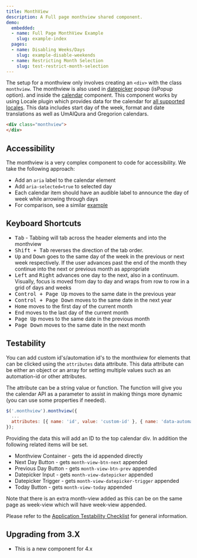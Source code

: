 ```yaml
---
title: MonthView
description: A Full page monthview shared component.
demo:
  embedded:
  - name: Full Page MonthView Example
    slug: example-index
  pages:
  - name: Disabling Weeks/Days
    slug: example-disable-weekends
  - name: Restricting Month Selection
    slug: test-restrict-month-selection
---
```


The setup for a monthview only involves creating an `<div>` with the class `monthview`. The monthview is also used in [datepicker](./datepicker) popup (isPopup option). and inside the [calendar](./calendar) component. This component works by using Locale plugin which provides data for the calendar for [all supported locales](./locale). This data includes start day of the week, format and date translations as well as UmAlQura and Gregorion calendars.

```html
<div class="monthview">
</div>
```

## Accessibility

The monthview is a very complex component to code for accessibility. We take the following approach:

- Add an `aria` label to the calendar element
- Add `aria-selected=true` to selected day
- Each calendar item should have an audible label to announce the day of week while arrowing through days
- For comparison, see a similar <a href="http://oaa-accessibility.org/example/15/" target="_blank">example</a>

## Keyboard Shortcuts

- <kbd>Tab</kbd> - Tabbing will tab across the header elements and into the monthview
- <kbd>Shift + Tab</kbd> reverses the direction of the tab order.
- <kbd>Up</kbd> and <kbd>Down</kbd> goes to the same day of the week in the previous or next week respectively. If the user advances past the end of the month they continue into the next or previous month as appropriate
- <kbd>Left</kbd> and <kbd>Right</kbd> advances one day to the next, also in a continuum. Visually, focus is moved from day to day and wraps from row to row in a grid of days and weeks
- <kbd>Control + Page Up</kbd> moves to the same date in the previous year
- <kbd>Control + Page Down</kbd> moves to the same date in the next year
- <kbd>Home</kbd> moves to the first day of the current month
- <kbd>End</kbd> moves to the last day of the current month
- <kbd>Page Up</kbd> moves to the same date in the previous month
- <kbd>Page Down</kbd> moves to the same date in the next month

## Testability

You can add custom id's/automation id's to the monthview for elements that can be clicked using the `attributes` data attribute. This data attribute can be either an object or an array for setting multiple values such as an automation-id or other attributes.

The attribute can be a string value or function. The function will give you the calendar API as a parameter to assist in making things more dynamic (you can use some properties if needed).

```js
$('.monthview').monthview({
  ...
  attributes: [{ name: 'id', value: 'custom-id' }, { name: 'data-automation-id', value: 'custom-automation-id' } ],
});
```

Providing the data this will add an ID to the top calendar div. In addition the following related items will be set.

- Monthview Container - gets the id appended directly
- Next Day Button - gets `month-view-btn-next` appended
- Previous Day Button - gets `month-view-btn-prev` appended
- Datepicker Input - gets `month-view-datepicker` appended
- Datepicker Trigger - gets `month-view-datepicker-trigger` appended
- Today Button - gets `month-view-today` appended

Note that there is an extra month-view added as this can be on the same page as week-view which will have week-view appended.

Please refer to the [Application Testability Checklist](https://design.infor.com/resources/application-testability-checklist) for general information.

## Upgrading from 3.X

- This is a new component for 4.x
